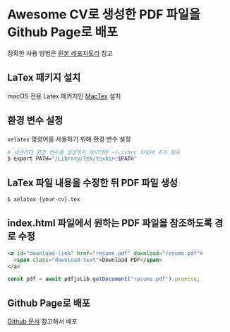 # Awesome CV로 생성한 PDF 파일을 Github Page로 배포

정확한 사용 방법은 [원본 레포지토리](https://github.com/posquit0/Awesome-CV) 참고

## LaTex 패키지 설치

macOS 전용 Latex 패키지인 [MacTex](https://www.tug.org/mactex/mactex-download.html) 설치

## 환경 변수 설정

`xelatex` 명령어를 사용하기 위해 환경 변수 설정

```bash
# 세션마다 환경 변수를 설정하지 않으려면 ~/.zshrc 파일에 추가 필요
$ export PATH="/Library/TeX/texbin:$PATH"
```

## LaTex 파일 내용을 수정한 뒤 PDF 파일 생성

```bash
$ xelatex {your-cv}.tex
```

## index.html 파일에서 원하는 PDF 파일을 참조하도록 경로 수정

```html
<a id="download-link" href="resume.pdf" download="resume.pdf">
  <span class="download-text">Download PDF</span>
</a>
```

```javascript
const pdf = await pdfjsLib.getDocument("resume.pdf").promise;
```

## Github Page로 배포

[Github 문서](https://docs.github.com/en/pages/getting-started-with-github-pages/configuring-a-publishing-source-for-your-github-pages-site) 참고해서 배포
